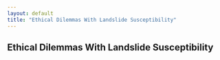 ```yaml
---
layout: default
title: "Ethical Dilemmas With Landslide Susceptibility"
---
```


## Ethical Dilemmas With Landslide Susceptibility

